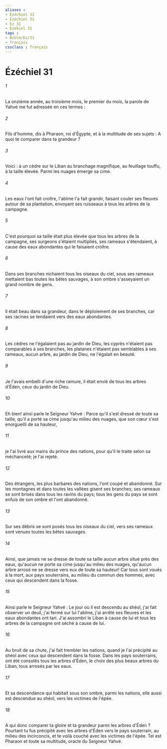 ```yaml
---
aliases : 
- Ézéchiel 31
- Ézéchiel 31
- Ez 31
- Ezekiel 31
tags : 
- Bible/Ez/31
- français
cssclass : français
---
```


# Ézéchiel 31

###### 1
La onzième année, au troisième mois, le premier du mois, la parole de Yahvé me fut adressée en ces termes : 
###### 2
Fils d'homme, dis à Pharaon, roi d'Égypte, et à la multitude de ses sujets : A quoi te comparer dans ta grandeur ? 
###### 3
Voici : à un cèdre sur le Liban au branchage magnifique, au feuillage touffu, à la taille élevée. Parmi les nuages émerge sa cime. 
###### 4
Les eaux l'ont fait croître, l'abîme l'a fait grandir, faisant couler ses fleuves autour de sa plantation, envoyant ses ruisseaux à tous les arbres de la campagne. 
###### 5
C'est pourquoi sa taille était plus élevée que tous les arbres de la campagne, ses surgeons s'étaient multipliés, ses rameaux s'étendaient, à cause des eaux abondantes qui le faisaient croître. 
###### 6
Dans ses branches nichaient tous les oiseaux du ciel, sous ses rameaux mettaient bas toutes les bêtes sauvages, à son ombre s'asseyaient un grand nombre de gens. 
###### 7
Il était beau dans sa grandeur, dans le déploiement de ses branches, car ses racines se tendaient vers des eaux abondantes. 
###### 8
Les cèdres ne l'égalaient pas au jardin de Dieu, les cyprès n'étaient pas comparables à ses branches, les platanes n'étaient pas semblables à ses rameaux, aucun arbre, au jardin de Dieu, ne l'égalait en beauté. 
###### 9
Je l'avais embelli d'une riche ramure, il était envié de tous les arbres d'Éden, ceux du jardin de Dieu. 
###### 10
Eh bien! ainsi parle le Seigneur Yahvé : Parce qu'il s'est dressé de toute sa taille, qu'il a porté sa cime jusqu'au milieu des nuages, que son cœur s'est enorgueilli de sa hauteur, 
###### 11
je l'ai livré aux mains du prince des nations, pour qu'il le traite selon sa méchanceté; je l'ai rejeté. 
###### 12
Des étrangers, les plus barbares des nations, l'ont coupé et abandonné. Sur les montagnes et dans toutes les vallées gisent ses branches; ses rameaux se sont brisés dans tous les ravins du pays; tous les gens du pays se sont enfuis de son ombre et l'ont abandonné. 
###### 13
Sur ses débris se sont posés tous les oiseaux du ciel, vers ses rameaux sont venues toutes les bêtes sauvages. 
###### 14
Ainsi, que jamais ne se dresse de toute sa taille aucun arbre situé près des eaux, qu'aucun ne porte sa cime jusqu'au milieu des nuages, qu'aucun arbre arrosé ne se dresse vers eux de toute sa hauteur! Car tous sont voués à la mort, aux pays souterrains, au milieu du commun des hommes, avec ceux qui descendent dans la fosse. 
###### 15
Ainsi parle le Seigneur Yahvé : Le jour où il est descendu au shéol, j'ai fait observer un deuil, j'ai fermé sur lui l'abîme, j'ai arrêté ses fleuves et les eaux abondantes ont tari. J'ai assombri le Liban à cause de lui et tous les arbres de la campagne ont séché à cause de lui. 
###### 16
Au bruit de sa chute, j'ai fait trembler les nations, quand je l'ai précipité au shéol avec ceux qui descendent dans la fosse. Dans les pays souterrains, ont été consolés tous les arbres d'Éden, le choix des plus beaux arbres du Liban, tous arrosés par les eaux. 
###### 17
Et sa descendance qui habitait sous son ombre, parmi les nations, elle aussi est descendue au shéol, vers les victimes de l'épée. 
###### 18
A qui donc comparer ta gloire et ta grandeur parmi les arbres d'Éden ? Pourtant tu fus précipité avec les arbres d'Éden vers le pays souterrain, au milieu des incirconcis, et te voilà couché avec les victimes de l'épée. Tel est Pharaon et toute sa multitude, oracle du Seigneur Yahvé. 

